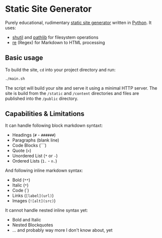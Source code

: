 # Static Site Generator

Purely educational, rudimentary [static site generator](https://en.wikipedia.org/wiki/Static_site_generator) written in [Python](https://www.python.org/). It uses:

* [shutil](https://docs.python.org/3/library/shutil.html) and [pathlib](https://docs.python.org/3/library/pathlib.html) for filesystem operations
* [re](https://docs.python.org/3/library/re.html) (Regex) for Markdown to HTML processing

## Basic usage

To build the site, `cd` into your project directory and run:

```bash
./main.sh
```

The script will build your site and serve it using a minimal HTTP server. The site is build from the `/static` and `/content` directories and files are published into the `/public` directory.

## Capabilities & Limitations

It can handle following block markdown syntaxt:

* Headings (`#` - `######`)
* Paragraphs (blank line)
* Code Blocks (```)
* Quote (`>`)
* Unordered List (`*` or `-`)
* Ordered Lists (`1.` - `n.`)

And following inline markdown syntax:

* Bold  (`**`)
* Italic (`*`)
* Code (`)
* Links (`[label](url)`)
* Images (`![alt](src)`)

It cannot handle nested inline syntax yet:

* Bold and Italic
* Nested Blockquotes
* ... and probably way more I don't know about, yet


